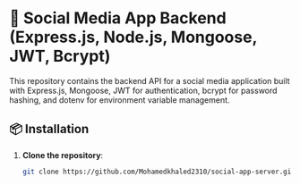 # 🚀 Social Media App Backend (Express.js, Node.js, Mongoose, JWT, Bcrypt)

This repository contains the backend API for a social media application built with Express.js, Mongoose, JWT for authentication, bcrypt for password hashing, and dotenv for environment variable management.

## 📦 Installation

1. **Clone the repository**:
   ```bash
   git clone https://github.com/Mohamedkhaled2310/social-app-server.git
